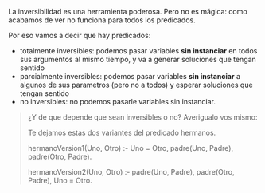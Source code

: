 La inversibilidad es una herramienta poderosa. Pero no es mágica: como acabamos de ver no funciona para todos los predicados. 

Por eso vamos a decir que hay predicados:

 * totalmente inversibles: podemos pasar variables **sin instanciar** en todos sus argumentos al mismo tiempo, y va a generar soluciones que tengan sentido
 * parcialmente inversibles: podemos pasar variables **sin instanciar** a algunos de sus parametros (pero no a todos) y esperar soluciones que tengan sentido
 * no inversibles: no podemos pasarle variables sin instanciar. 
 
> ¿Y de que depende que sean inversibles o no? Averigualo vos mismo: 
>
> Te dejamos estas dos variantes del predicado hermanos. 
> 
> hermanoVersion1(Uno, Otro) :-
>   Uno \= Otro,
>   padre(Uno, Padre),
>   padre(Otro, Padre).
>
> hermanoVersion2(Uno, Otro) :-
>   padre(Uno, Padre),
>   padre(Otro, Padre),
>   Uno \= Otro.

